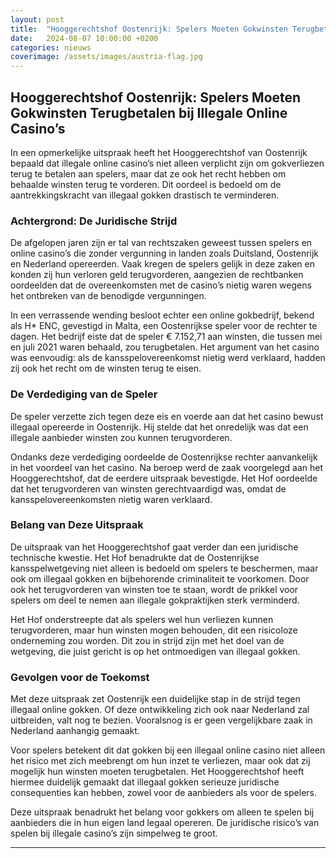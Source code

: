 ```yaml
---
layout: post
title:  "Hooggerechtshof Oostenrijk: Spelers Moeten Gokwinsten Terugbetalen bij Illegale Online Casino’s"
date:   2024-08-07 10:00:00 +0200
categories: nieuws
coverimage: /assets/images/austria-flag.jpg
---
```


## Hooggerechtshof Oostenrijk: Spelers Moeten Gokwinsten Terugbetalen bij Illegale Online Casino’s

In een opmerkelijke uitspraak heeft het Hooggerechtshof van Oostenrijk bepaald dat illegale online casino’s niet alleen verplicht zijn om gokverliezen terug te betalen aan spelers, maar dat ze ook het recht hebben om behaalde winsten terug te vorderen. Dit oordeel is bedoeld om de aantrekkingskracht van illegaal gokken drastisch te verminderen.

### Achtergrond: De Juridische Strijd

De afgelopen jaren zijn er tal van rechtszaken geweest tussen spelers en online casino’s die zonder vergunning in landen zoals Duitsland, Oostenrijk en Nederland opereerden. Vaak kregen de spelers gelijk in deze zaken en konden zij hun verloren geld terugvorderen, aangezien de rechtbanken oordeelden dat de overeenkomsten met de casino’s nietig waren wegens het ontbreken van de benodigde vergunningen.

In een verrassende wending besloot echter een online gokbedrijf, bekend als H* ENC, gevestigd in Malta, een Oostenrijkse speler voor de rechter te dagen. Het bedrijf eiste dat de speler € 7.152,71 aan winsten, die tussen mei en juli 2021 waren behaald, zou terugbetalen. Het argument van het casino was eenvoudig: als de kansspelovereenkomst nietig werd verklaard, hadden zij ook het recht om de winsten terug te eisen.

### De Verdediging van de Speler

De speler verzette zich tegen deze eis en voerde aan dat het casino bewust illegaal opereerde in Oostenrijk. Hij stelde dat het onredelijk was dat een illegale aanbieder winsten zou kunnen terugvorderen.

Ondanks deze verdediging oordeelde de Oostenrijkse rechter aanvankelijk in het voordeel van het casino. Na beroep werd de zaak voorgelegd aan het Hooggerechtshof, dat de eerdere uitspraak bevestigde. Het Hof oordeelde dat het terugvorderen van winsten gerechtvaardigd was, omdat de kansspelovereenkomsten nietig waren verklaard.

### Belang van Deze Uitspraak

De uitspraak van het Hooggerechtshof gaat verder dan een juridische technische kwestie. Het Hof benadrukte dat de Oostenrijkse kansspelwetgeving niet alleen is bedoeld om spelers te beschermen, maar ook om illegaal gokken en bijbehorende criminaliteit te voorkomen. Door ook het terugvorderen van winsten toe te staan, wordt de prikkel voor spelers om deel te nemen aan illegale gokpraktijken sterk verminderd.

Het Hof onderstreepte dat als spelers wel hun verliezen kunnen terugvorderen, maar hun winsten mogen behouden, dit een risicoloze onderneming zou worden. Dit zou in strijd zijn met het doel van de wetgeving, die juist gericht is op het ontmoedigen van illegaal gokken.

### Gevolgen voor de Toekomst

Met deze uitspraak zet Oostenrijk een duidelijke stap in de strijd tegen illegaal online gokken. Of deze ontwikkeling zich ook naar Nederland zal uitbreiden, valt nog te bezien. Vooralsnog is er geen vergelijkbare zaak in Nederland aanhangig gemaakt.

Voor spelers betekent dit dat gokken bij een illegaal online casino niet alleen het risico met zich meebrengt om hun inzet te verliezen, maar ook dat zij mogelijk hun winsten moeten terugbetalen. Het Hooggerechtshof heeft hiermee duidelijk gemaakt dat illegaal gokken serieuze juridische consequenties kan hebben, zowel voor de aanbieders als voor de spelers.

Deze uitspraak benadrukt het belang voor gokkers om alleen te spelen bij aanbieders die in hun eigen land legaal opereren. De juridische risico’s van spelen bij illegale casino’s zijn simpelweg te groot.

---

